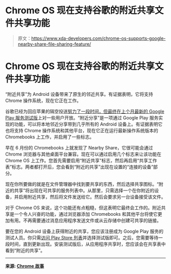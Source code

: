 # Chrome OS 现在支持谷歌的附近共享文件共享功能

> 原文：<https://www.xda-developers.com/chrome-os-supports-google-nearby-share-file-sharing-feature/>

# Chrome OS 现在支持谷歌的附近共享文件共享功能

“附近共享”为 Android 设备带来了原生的邻近共享。有证据表明，它将支持 Chrome 操作系统，现在它正在工作。

谷歌已经为回应苹果的隔空投送[努力了一段时间，但最终](https://www.xda-developers.com/fast-share-android-beam-airdrop-android/)[在上个月最新的 Google Play 服务测试版](https://www.xda-developers.com/android-nearby-share-beta-airdrop-feature/)上对一些用户开放。“附近分享”是一项通过 Google Play 服务实现的功能，可以将本地邻近分享带到几乎所有的 Android 设备上。有证据表明它也将支持 Chrome 操作系统和其他平台，现在它正在运行最新操作系统版本的 Chromebooks 上工作，并启用了一些标志。

早在 6 月份的 Chromebooks 上就发现了 Nearby Share，它很可能会通过 Chrome 浏览器与其他桌面平台兼容。现在可以通过启用几个标志来让该功能在 Chrome OS 上工作。您首先需要启用“附近共享”标志，然后再启用“共享工作表”标志。两者都打开后，您会看到“附近的共享”出现在设置的“连接的设备”部分。

现在你所要做的就是在文件管理器中找到要共享的东西，然后选择共享图标。“附近的共享”将出现在可共享的服务列表中。从那里，只需选择一个在你附近的设备，并启用附近共享，然后将文件发送给它。然后会要求另一台设备接受该文件。

对于 Chrome OS 来说，这个功能还有点粗糙，但这表明它最终会工作的。附近共享是一个令人兴奋的功能，通过浏览器添加 Chromebooks 和其他平台将使它更加有用。不再需要通过消息应用程序发送文件或从云存储中创建可共享的链接。

要在您的 Android 设备上获得附近的共享，您应该注册成为 Google Play 服务的测试人员。你只需[访问 Play Store 列表](https://play.google.com/store/apps/details?id=com.google.android.gms&hl=en_US)并选择测试版即可。之后，您需要等待一段时间，直到更新出现。安装测试版后，从应用程序共享时，您应该会在共享表中看到“附近的共享”。

* * *

**来源: [Chrome 故事](https://www.chromestory.com/2020/07/nearby-share/)**